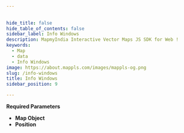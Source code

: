 ```yaml
---
 
 
hide_title: false
hide_table_of_contents: false
sidebar_label: Info Windows
description: MapmyIndia Interactive Vector Maps JS SDK for Web !
keywords:
  - Map
  - data
  - Info Windows
image: https://about.mappls.com/images/mappls-og.png
slug: /info-windows
title: Info Windows
sidebar_position: 9

---
```

 
 

 

**Required Parameters**

- **Map Object**
- **Position**
